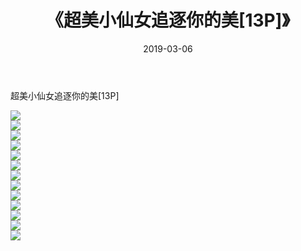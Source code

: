 ﻿---
layout: post
title:  《超美小仙女追逐你的美[13P]》
date:   2019-03-06
img: http://pic.660000.xyz/1:/唯美/2019/超美小仙女追逐你的美[13P]/000.jpg
categories: [美女, 清纯, 唯美]
---

超美小仙女追逐你的美[13P]

  ![](http://pic.660000.xyz/1:/唯美/2019/超美小仙女追逐你的美[13P]/001.jpg) <br> ![](http://pic.660000.xyz/1:/唯美/2019/超美小仙女追逐你的美[13P]/002.jpg) <br> ![](http://pic.660000.xyz/1:/唯美/2019/超美小仙女追逐你的美[13P]/003.jpg) <br> ![](http://pic.660000.xyz/1:/唯美/2019/超美小仙女追逐你的美[13P]/004.jpg) <br> ![](http://pic.660000.xyz/1:/唯美/2019/超美小仙女追逐你的美[13P]/005.jpg) <br> ![](http://pic.660000.xyz/1:/唯美/2019/超美小仙女追逐你的美[13P]/006.jpg) <br> ![](http://pic.660000.xyz/1:/唯美/2019/超美小仙女追逐你的美[13P]/007.jpg) <br> ![](http://pic.660000.xyz/1:/唯美/2019/超美小仙女追逐你的美[13P]/008.jpg) <br> ![](http://pic.660000.xyz/1:/唯美/2019/超美小仙女追逐你的美[13P]/009.jpg) <br> ![](http://pic.660000.xyz/1:/唯美/2019/超美小仙女追逐你的美[13P]/010.jpg) <br> ![](http://pic.660000.xyz/1:/唯美/2019/超美小仙女追逐你的美[13P]/011.jpg) <br> ![](http://pic.660000.xyz/1:/唯美/2019/超美小仙女追逐你的美[13P]/012.jpg) <br> ![](http://pic.660000.xyz/1:/唯美/2019/超美小仙女追逐你的美[13P]/013.jpg) <br>